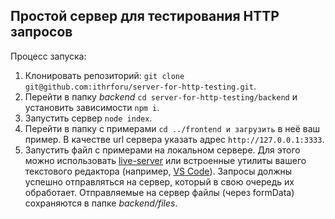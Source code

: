 ## Простой сервер для тестирования HTTP запросов

Процесс запуска:
1) Клонировать репозиторий: `git clone git@github.com:ithrforu/server-for-http-testing.git`.
2) Перейти в папку *backend* `cd server-for-http-testing/backend` и установить зависимости `npm i`.
3) Запустить сервер `node index`.
4) Перейти в папку с примерами `cd ../frontend и загрузить` в неё ваш пример. В качестве url сервера указать адрес `http://127.0.0.1:3333`.
4) Запустить файл с примерами на локальном сервере. Для этого можно использовать [live-server](https://doka.guide/tools/web-server/#prostoy-veb-server) или встроенные утилиты вашего текстового редактора (например, [VS Code](https://marketplace.visualstudio.com/items?itemName=ritwickdey.LiveServer)). Запросы должны успешно отправляться на сервер, который в свою очередь их обработает. Отправляемые на сервер файлы (через formData) сохраняются в папке *backend/files*.
